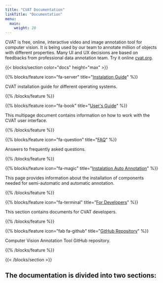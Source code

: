 ```yaml
---
title: "CVAT Documentation"
linkTitle: "Documentation"
menu:
  main:
    weight: 20
---
```



CVAT is free, online, interactive video and image annotation
tool for computer vision. It is being used by our team to
annotate million of objects with different properties. Many UI
and UX decisions are based on feedbacks from professional data
annotation team. Try it online [cvat.org](https://cvat.org).

<section id="docs">
{{< blocks/section color="docs" height="max" >}}



{{% blocks/feature icon="fa-server" title="[Instalation Guide](/docs/for-users/installation/)" %}}


CVAT installation guide for different operating systems.


{{% /blocks/feature %}}


{{% blocks/feature icon="fa-book" title="[User's Guide](/docs/for-users/user-guide/)" %}}


This multipage document contains information on how to work with the CVAT user interface.


{{% /blocks/feature %}}


{{% blocks/feature icon="fa-question" title="[FAQ](/docs/for-users/faq/)" %}}


Answers to frequently asked questions.


{{% /blocks/feature %}}


{{% blocks/feature icon="fa-magic" title="[Instalation Auto Annotation](/docs/for-users/installation_automatic_annotation/)" %}}


This page provides information about the installation of components needed for semi-automatic and automatic annotation.


{{% /blocks/feature %}}


{{% blocks/feature icon="fa-terminal" title="[For Developers](/docs/for-developers/)" %}}


This section contains documents for CVAT developers.


{{% /blocks/feature %}}


{{% blocks/feature icon="fab fa-github" title="[GitHub Repository](https://github.com/openvinotoolkit/cvat)" %}}


Computer Vision Annotation Tool GitHub repository.


{{% /blocks/feature %}}


{{< /blocks/section >}}
</section>

The documentation is divided into two sections:
---